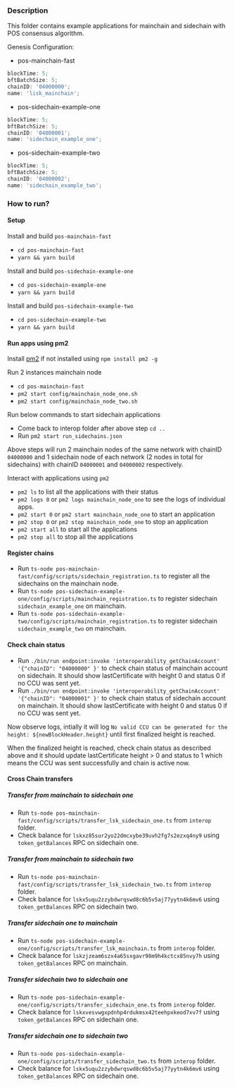 ### Description

This folder contains example applications for mainchain and sidechain with POS consensus algorithm.

Genesis Configuration:

- pos-mainchain-fast

```js
blockTime: 5;
bftBatchSize: 5;
chainID: '04000000';
name: 'lisk_mainchain';
```

- pos-sidechain-example-one

```js
blockTime: 5;
bftBatchSize: 5;
chainID: '04000001';
name: 'sidechain_example_one';
```

- pos-sidechain-example-two

```js
blockTime: 5;
bftBatchSize: 5;
chainID: '04000002';
name: 'sidechain_example_two';
```

### How to run?

#### Setup

Install and build `pos-mainchain-fast`

- `cd pos-mainchain-fast`
- `yarn && yarn build`

Install and build `pos-sidechain-example-one`

- `cd pos-sidechain-example-one`
- `yarn && yarn build`

Install and build `pos-sidechain-example-two`

- `cd pos-sidechain-example-two`
- `yarn && yarn build`

#### Run apps using pm2

Install [pm2](https://pm2.keymetrics.io/) if not installed using `npm install pm2 -g`

Run 2 instances mainchain node

- `cd pos-mainchain-fast`
- `pm2 start config/mainchain_node_one.sh`
- `pm2 start config/mainchain_node_two.sh`

Run below commands to start sidechain applications

- Come back to interop folder after above step `cd ..`
- Run `pm2 start run_sidechains.json`

Above steps will run 2 mainchain nodes of the same network with chainID `04000000` and 1 sidechain node of each network (2 nodes in total for sidechains) with chainID `04000001` and `04000002` respectively.

Interact with applications using `pm2`

- `pm2 ls` to list all the applications with their status
- `pm2 logs 0` or `pm2 logs mainchain_node_one` to see the logs of individual apps.
- `pm2 start 0` or `pm2 start mainchain_node_one` to start an application
- `pm2 stop 0` or `pm2 stop mainchain_node_one` to stop an application
- `pm2 start all` to start all the applications
- `pm2 stop all` to stop all the applications

#### Register chains

- Run `ts-node pos-mainchain-fast/config/scripts/sidechain_registration.ts` to register all the sidechains on the mainchain node.
- Run `ts-node pos-sidechain-example-one/config/scripts/mainchain_registration.ts` to register sidechain `sidechain_example_one` on mainchain.
- Run `ts-node pos-sidechain-example-two/config/scripts/mainchain_registration.ts` to register sidechain `sidechain_example_two` on mainchain.

#### Check chain status

- Run `./bin/run endpoint:invoke 'interoperability_getChainAccount' '{"chainID": "04000000" }'` to check chain status of mainchain account on sidechain. It should show lastCertificate with height 0 and status 0 if no CCU was sent yet.
- Run `./bin/run endpoint:invoke 'interoperability_getChainAccount' '{"chainID": "04000001" }'` to check chain status of sidechain account on mainchain. It should show lastCertificate with height 0 and status 0 if no CCU was sent yet.

Now observe logs, intially it will log `No valid CCU can be generated for the height: ${newBlockHeader.height}` until first finalized height is reached.

When the finalized height is reached, check chain status as described above and it should update lastCertificate height > 0 and status to 1 which means the CCU was sent successfully and chain is active now.

#### Cross Chain transfers

##### Transfer from mainchain to sidechain one

- Run `ts-node pos-mainchain-fast/config/scripts/transfer_lsk_sidechain_one.ts` from `interop` folder.
- Check balance for `lskxz85sur2yo22dmcxybe39uvh2fg7s2ezxq4ny9` using `token_getBalances` RPC on sidechain one.

##### Transfer from mainchain to sidechain two

- Run `ts-node pos-mainchain-fast/config/scripts/transfer_lsk_sidechain_two.ts` from `interop` folder.
- Check balance for `lskx5uqu2zzybdwrqswd8c6b5v5aj77yytn4k6mv6` using `token_getBalances` RPC on sidechain two.

##### Transfer sidechain one to mainchain

- Run `ts-node pos-sidechain-example-one/config/scripts/transfer_lsk_mainchain.ts` from `interop` folder.
- Check balance for `lskzjzeam6szx4a65sxgavr98m9h4kctcx85nvy7h` using `token_getBalances` RPC on mainchain.

##### Transfer sidechain two to sidechain one

- Run `ts-node pos-sidechain-example-one/config/scripts/transfer_sidechain_one.ts` from `interop` folder.
- Check balance for `lskxvesvwgxpdnhp4rdukmsx42teehpxkeod7xv7f` using `token_getBalances` RPC on sidechain one.

##### Transfer sidechain one to sidechain two

- Run `ts-node pos-sidechain-example-one/config/scripts/transfer_sidechain_two.ts` from `interop` folder.
- Check balance for `lskx5uqu2zzybdwrqswd8c6b5v5aj77yytn4k6mv6` using `token_getBalances` RPC on sidechain one.
